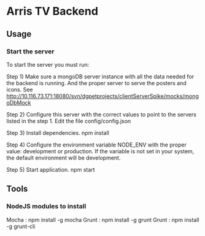 

# Arris TV Backend



## Usage
    
### Start the server

To start the server you must run:
  
  Step 1) Make sure a mongoDB server instance with all the data needed for the backend is running.
		  And the proper server to serve the posters and icons.
		  See http://10.116.73.171:18080/svn/dgpetprojects/clientServerSpike/mocks/mongoDbMock
  
  Step 2) Configure this server with the correct values to point to the servers listed in the step 1.
		  Edit the file config/config.json

  Step 3) Install dependencies.
			npm install

  Step 4) Configure the environment variable NODE_ENV with the proper value: development or production.
      If the variable is not set in your system, the default environment will be development.

  Step 5) Start application.
			npm start

## Tools
  
### NodeJS modules to install
  
  Mocha : npm install -g mocha
  Grunt : npm install -g grunt
  Grunt : npm install -g grunt-cli

